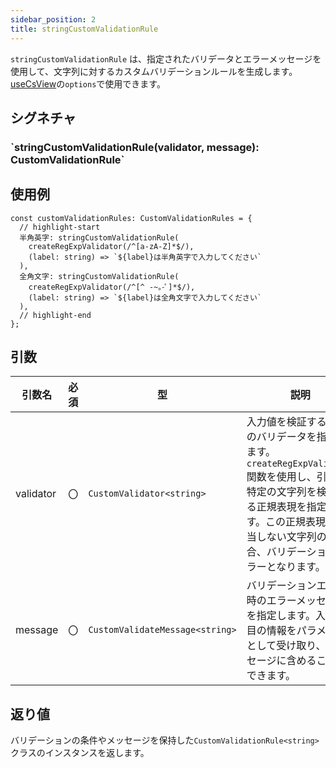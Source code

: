 ```yaml
---
sidebar_position: 2
title: stringCustomValidationRule
---
```


`stringCustomValidationRule` は、指定されたバリデータとエラーメッセージを使用して、文字列に対するカスタムバリデーションルールを生成します。[useCsView](../screen-define/useCsView.md)の`options`で使用できます。

## シグネチャ

<h3>`stringCustomValidationRule(validator, message): CustomValidationRule<string>`</h3>

## 使用例

```tsx
const customValidationRules: CustomValidationRules = {
  // highlight-start
  半角英字: stringCustomValidationRule(
    createRegExpValidator(/^[a-zA-Z]*$/),
    (label: string) => `${label}は半角英字で入力してください`
  ),
  全角文字: stringCustomValidationRule(
    createRegExpValidator(/^[^ -~｡-ﾟ]*$/),
    (label: string) => `${label}は全角文字で入力してください`
  ),
  // highlight-end
};
```

## 引数

| 引数名    | 必須 | 型                              | 説明                                                                                                                                                                                                          |
| --------- | ---- | ------------------------------- | ------------------------------------------------------------------------------------------------------------------------------------------------------------------------------------------------------------- |
| validator | 〇   | `CustomValidator<string>`       | 入力値を検証するためのバリデータを指定します。`createRegExpValidator`関数を使用し、引数に特定の文字列を検出する正規表現を指定します。この正規表現に該当しない文字列の場合、バリデーションエラーとなります。　 |
| message   | 〇   | `CustomValidateMessage<string>` | バリデーションエラー時のエラーメッセージを指定します。入力項目の情報をパラメータとして受け取り、メッセージに含めることができます。                                                                            |

## 返り値

バリデーションの条件やメッセージを保持した`CustomValidationRule<string>` クラスのインスタンスを返します。
